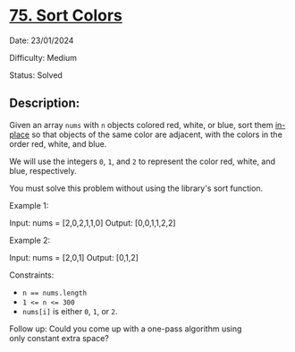 # [75\. Sort Colors](https://leetcode.com/problems/sort-colors/)

Date: 23/01/2024

Difficulty: Medium

Status: Solved

## Description:

Given an array `nums` with `n` objects colored red, white, or blue, sort them [in-place](https://en.wikipedia.org/wiki/In-place_algorithm) so that objects of the same color are adjacent, with the colors in the order red, white, and blue.

We will use the integers `0`, `1`, and `2` to represent the color red, white, and blue, respectively.

You must solve this problem without using the library's sort function.

Example 1:

Input: nums = [2,0,2,1,1,0]
Output: [0,0,1,1,2,2]

Example 2:

Input: nums = [2,0,1]
Output: [0,1,2]

Constraints:

-   `n == nums.length`
-   `1 <= n <= 300`
-   `nums[i]` is either `0`, `1`, or `2`.

Follow up: Could you come up with a one-pass algorithm using only constant extra space?